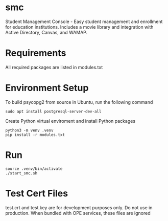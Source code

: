 # smc
Student Management Console - Easy student management and enrollment for education institutions. Includes a movie library and integration with Active Directory, Canvas, and WAMAP.

# Requirements
All required packages are listed in modules.txt

# Environment Setup
To build psycopg2 from source in Ubuntu, run the following command
```
sudo apt install postgresql-server-dev-all
```

Create Python virtual enviroment and install Python packages

```
python3 -m venv .venv
pip install -r modules.txt
```

# Run
```
source .venv/bin/activate
./start_smc.sh
```

# Test Cert Files
test.crt and test.key are for development purposes only. Do not use in production.
When bundled with OPE services, these files are ignored

